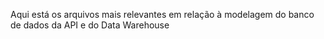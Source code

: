 Aqui está os arquivos mais relevantes em relação à modelagem do banco de dados da API e do Data Warehouse
